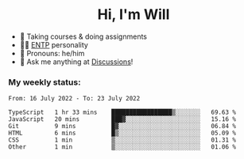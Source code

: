 <h1 align="center">Hi, I'm Will</h1>


-   :seedling: Taking courses & doing assignments
-   :man_scientist: [ENTP](https://www.16personalities.com/entp-personality) personality
-   :man: Pronouns: he/him
-   :thought_balloon: Ask me anything at [Discussions](https://github.com/willjoje/willjoje/discussions/new)!

### My weekly status:
<!--START_SECTION:waka-->

```text
From: 16 July 2022 - To: 23 July 2022

TypeScript   1 hr 33 mins    █████████████████▒░░░░░░░   69.63 %
JavaScript   20 mins         ███▓░░░░░░░░░░░░░░░░░░░░░   15.16 %
Git          9 mins          █▓░░░░░░░░░░░░░░░░░░░░░░░   06.84 %
HTML         6 mins          █▒░░░░░░░░░░░░░░░░░░░░░░░   05.09 %
CSS          1 min           ▒░░░░░░░░░░░░░░░░░░░░░░░░   01.31 %
Other        1 min           ▒░░░░░░░░░░░░░░░░░░░░░░░░   01.06 %
```

<!--END_SECTION:waka-->
